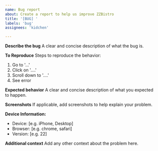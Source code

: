 ```yaml
---
name: Bug report
about: Create a report to help us improve ZZBistro
title: '[BUG] '
labels: 'bug'
assignees: 'kidchen'

---
```


**Describe the bug**
A clear and concise description of what the bug is.

**To Reproduce**
Steps to reproduce the behavior:
1. Go to '...'
2. Click on '....'
3. Scroll down to '....'
4. See error

**Expected behavior**
A clear and concise description of what you expected to happen.

**Screenshots**
If applicable, add screenshots to help explain your problem.

**Device Information:**
 - Device: [e.g. iPhone, Desktop]
 - Browser: [e.g. chrome, safari]
 - Version: [e.g. 22]

**Additional context**
Add any other context about the problem here.
